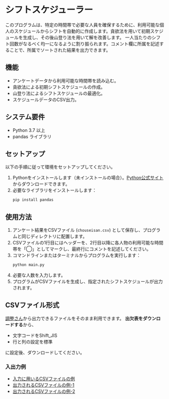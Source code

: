 # シフトスケジューラー

このプログラムは、特定の時間帯で必要な人員を確保するために、利用可能な個人のスケジュールからシフトを自動的に作成します。貪欲法を用いて初期スケジュールを生成し、その後山登り法を用いて解を改善します。
一人当たりのシフト回数がなるべく均一になるように割り振られます。コメント欄に所属を記述することで、所属でソートされた結果を出力できます。

## 機能

- アンケートデータから利用可能な時間帯を読み込む。
- 貪欲法による初期シフトスケジュールの作成。
- 山登り法によるシフトスケジュールの最適化。
- スケジュールデータのCSV出力。

## システム要件

- Python 3.7 以上
- pandas ライブラリ

## セットアップ

以下の手順に従って環境をセットアップしてください。

1. Pythonをインストールします（未インストールの場合）。[Python公式サイト](https://www.python.org/downloads/)からダウンロードできます。
2. 必要なライブラリをインストールします：
    ```bash
    pip install pandas
    ```

## 使用方法

1. アンケート結果をCSVファイル (`chouseisan.csv`) として保存し、プログラムと同じディレクトリに配置します。
2. CSVファイルの1行目にはヘッダーを、2行目以降に各人物の利用可能な時間帯を「◯」としてマークし、最終行にコメントを記述してください。
3. コマンドラインまたはターミナルからプログラムを実行します：
    ```bash
    python main.py
    ```
4. 必要な人数を入力します。
5. プログラムがCSVファイルを生成し、指定されたシフトスケジュールが出力されます。

## CSVファイル形式

[調整さん](https://chouseisan.com/)から出力できるファイルをそのまま利用できます。
**出欠表をダウンロードする**から、
- 文字コードをShift_JIS
- 行と列の設定を標準
  
に設定後、ダウンロードしてください。

### 入出力例
- [入力に用いるCSVファイルの例](https://github.com/Ang107/ShiftScheduler/blob/main/chouseisan.csv)
- [出力されるCSVファイルの例-1](https://github.com/Ang107/ShiftScheduler/blob/main/output_1.csv)
- [出力されるCSVファイルの例-2](https://github.com/Ang107/ShiftScheduler/blob/main/output_2.csv)

